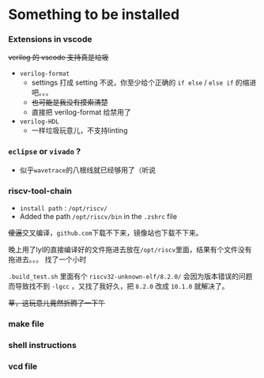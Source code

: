 # Something to be installed

### Extensions in vscode

~~verilog 的 vscode 支持真是垃圾~~
- `verilog-format`
    - settings 打成 setting 不说，你至少给个正确的 `if else` / `else if` 的缩进吧。。。
    - ~~也可能是我没有摸索清楚~~
    - 直接把 verilog-format 给禁用了
- `verilog-HDL`
    - 一样垃圾玩意儿，不支持linting

### `eclipse` or `vivado` ?

- 似乎`wavetrace`的八根线就已经够用了（听说

### riscv-tool-chain
- `install path` : `/opt/riscv/` 
- Added the path `/opt/riscv/bin` in the `.zshrc` file

~~傻逼~~交叉编译，`github.com`下载不下来，镜像站也下载不下来。

晚上用了lyl的直接编译好的文件拖进去放在`/opt/riscv`里面，结果有个文件没有拖进去。。。 找了一个小时

`.build_test.sh` 里面有个 `riscv32-unknown-elf/8.2.0/` 会因为版本错误的问题而导致找不到  `-lgcc` ，又找了我好久，把 `8.2.0` 改成 `10.1.0` 就解决了。

~~草，这玩意儿竟然折腾了一下午~~

### make file

### shell instructions

### vcd file